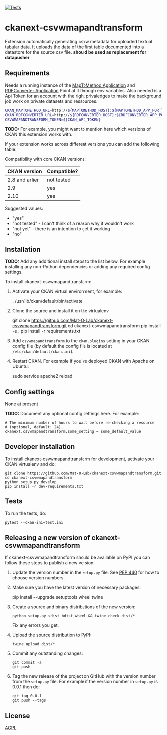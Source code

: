 [![Tests](https://github.com/Mat-O-Lab/ckanext-csvwmapandtransform/workflows/Tests/badge.svg?branch=main)](https://github.com/Mat-O-Lab/ckanext-csvwmapandtransform/actions)

# ckanext-csvwmapandtransform

Extension automatically generating csvw metadata for uploaded textual tabular data. It uploads the data of the first table documented into a datastore for the source csv file.
**should be used as replacement for datapusher**

## Requirements
Needs a running instance of the [MapToMethod Application](https://github.com/Mat-O-Lab/MapToMethod) and [RDFConverter Application](https://github.com/Mat-O-Lab/RDFConverter)
Point at it through env variables.
Also needed is a Api Token for an account with the right privaledges to make the background job work on private datasets and ressources.

```bash
CKAN_MAPTOMETHOD_URL=http://${MAPTOMETHOD_HOST}:${MAPTOMETHOD_APP_PORT}
CKAN_RDFCONVERTER_URL=http://${RDFCONVERTER_HOST}:${RDFCONVERTER_APP_PORT}
CSVWMAPANDTRANSFORM_TOKEN=${CKAN_API_TOKEN}
```

**TODO:** For example, you might want to mention here which versions of CKAN this
extension works with.

If your extension works across different versions you can add the following table:

Compatibility with core CKAN versions:

| CKAN version    | Compatible?   |
| --------------- | ------------- |
| 2.8 and arlier  | not tested    |
| 2.9             | yes    |
| 2.10            | yes    |

Suggested values:

* "yes"
* "not tested" - I can't think of a reason why it wouldn't work
* "not yet" - there is an intention to get it working
* "no"


## Installation

**TODO:** Add any additional install steps to the list below.
   For example installing any non-Python dependencies or adding any required
   config settings.

To install ckanext-csvwmapandtransform:

1. Activate your CKAN virtual environment, for example:

     . /usr/lib/ckan/default/bin/activate

2. Clone the source and install it on the virtualenv

    git clone https://github.com/Mat-O-Lab/ckanext-csvwmapandtransform.git
    cd ckanext-csvwmapandtransform
    pip install -e .
	pip install -r requirements.txt

3. Add `csvwmapandtransform` to the `ckan.plugins` setting in your CKAN
   config file (by default the config file is located at
   `/etc/ckan/default/ckan.ini`).

4. Restart CKAN. For example if you've deployed CKAN with Apache on Ubuntu:

     sudo service apache2 reload


## Config settings

None at present

**TODO:** Document any optional config settings here. For example:

	# The minimum number of hours to wait before re-checking a resource
	# (optional, default: 24).
	ckanext.csvwmapandtransform.some_setting = some_default_value


## Developer installation

To install ckanext-csvwmapandtransform for development, activate your CKAN virtualenv and
do:

    git clone https://github.com/Mat-O-Lab/ckanext-csvwmapandtransform.git
    cd ckanext-csvwmapandtransform
    python setup.py develop
    pip install -r dev-requirements.txt


## Tests

To run the tests, do:

    pytest --ckan-ini=test.ini


## Releasing a new version of ckanext-csvwmapandtransform

If ckanext-csvwmapandtransform should be available on PyPI you can follow these steps to publish a new version:

1. Update the version number in the `setup.py` file. See [PEP 440](http://legacy.python.org/dev/peps/pep-0440/#public-version-identifiers) for how to choose version numbers.

2. Make sure you have the latest version of necessary packages:

    pip install --upgrade setuptools wheel twine

3. Create a source and binary distributions of the new version:

       python setup.py sdist bdist_wheel && twine check dist/*

   Fix any errors you get.

4. Upload the source distribution to PyPI:

       twine upload dist/*

5. Commit any outstanding changes:

       git commit -a
       git push

6. Tag the new release of the project on GitHub with the version number from
   the `setup.py` file. For example if the version number in `setup.py` is
   0.0.1 then do:

       git tag 0.0.1
       git push --tags

## License

[AGPL](https://www.gnu.org/licenses/agpl-3.0.en.html)
